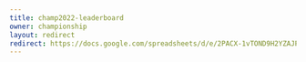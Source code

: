 ```yaml
---
title: champ2022-leaderboard
owner: championship
layout: redirect
redirect: https://docs.google.com/spreadsheets/d/e/2PACX-1vTOND9H2YZAJPPXjgaLhWLbvt3kPg0U-Xul_C-ii3oB3vCBmMH0N1FwH0ARXiUudliyWxSSNhV_U2QJ/pubhtml?gid=1623703389
---
```

